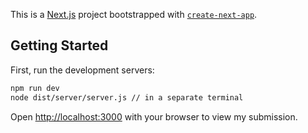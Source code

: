 This is a [Next.js](https://nextjs.org) project bootstrapped with [`create-next-app`](https://nextjs.org/docs/app/api-reference/cli/create-next-app).

## Getting Started

First, run the development servers:

```bash
npm run dev
node dist/server/server.js // in a separate terminal
```

Open [http://localhost:3000](http://localhost:3000) with your browser to view my submission.

